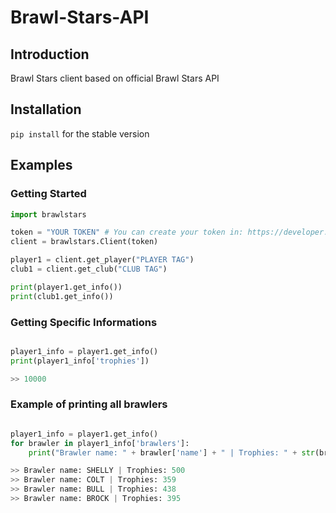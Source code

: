 # Brawl-Stars-API

## Introduction
Brawl Stars client based on official Brawl Stars API

## Installation
`pip install`  for the stable version

## Examples

### Getting Started
```py
import brawlstars

token = "YOUR TOKEN" # You can create your token in: https://developer.brawlstars.com/#/getting-started
client = brawlstars.Client(token)

player1 = client.get_player("PLAYER TAG")
club1 = client.get_club("CLUB TAG")

print(player1.get_info())
print(club1.get_info())

```
### Getting Specific Informations
```py

player1_info = player1.get_info()
print(player1_info['trophies'])

>> 10000
```

### Example of printing all brawlers
```py

player1_info = player1.get_info()
for brawler in player1_info['brawlers']:
    print("Brawler name: " + brawler['name'] + " | Trophies: " + str(brawler['trophies']))

>> Brawler name: SHELLY | Trophies: 500
>> Brawler name: COLT | Trophies: 359
>> Brawler name: BULL | Trophies: 438
>> Brawler name: BROCK | Trophies: 395

```

